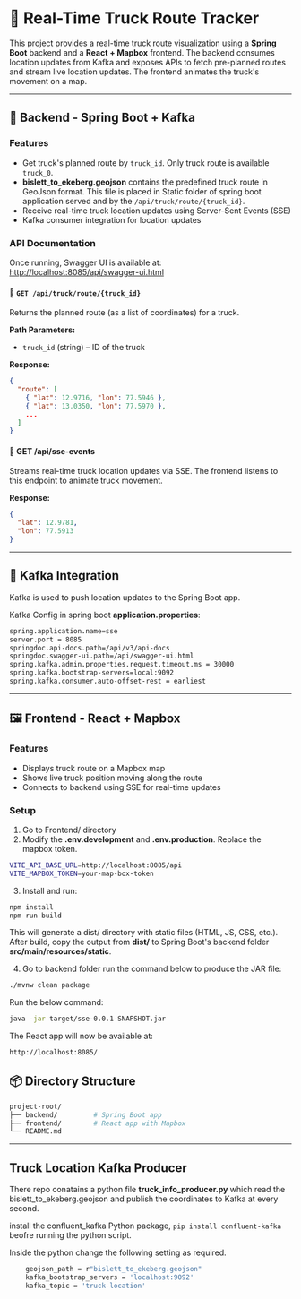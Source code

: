 # 🚛 Real-Time Truck Route Tracker

This project provides a real-time truck route visualization using a **Spring Boot** backend and a **React + Mapbox** frontend. The backend consumes location updates from Kafka and exposes APIs to fetch pre-planned routes and stream live location updates. The frontend animates the truck's movement on a map.

---

## 🔧 Backend - Spring Boot + Kafka

### Features

- Get truck's planned route by `truck_id`. Only truck route is available `truck_0`.
- **bislett_to_ekeberg.geojson** contains the predefined truck route in GeoJson format. This file is placed in Static folder of spring boot application served and by the `/api/truck/route/{truck_id}`.
- Receive real-time truck location updates using Server-Sent Events (SSE)
- Kafka consumer integration for location updates

### API Documentation

Once running, Swagger UI is available at:  
[http://localhost:8085/api/swagger-ui.html](http://localhost:8085/api/swagger-ui.html)

#### 🔹 `GET /api/truck/route/{truck_id}`

Returns the planned route (as a list of coordinates) for a truck.

**Path Parameters:**
- `truck_id` (string) – ID of the truck

**Response:**
```json
{
  "route": [
    { "lat": 12.9716, "lon": 77.5946 },
    { "lat": 13.0350, "lon": 77.5970 },
    ...
  ]
}
```
#### 🔹 GET /api/sse-events
Streams real-time truck location updates via SSE. The frontend listens to this endpoint to animate truck movement.

**Response:**
```json
{
  "lat": 12.9781,
  "lon": 77.5913
}
```
---

##  🧱 Kafka Integration
Kafka is used to push location updates to the Spring Boot app.

Kafka Config in spring boot **application.properties**:
```bash
spring.application.name=sse
server.port = 8085
springdoc.api-docs.path=/api/v3/api-docs
springdoc.swagger-ui.path=/api/swagger-ui.html
spring.kafka.admin.properties.request.timeout.ms = 30000
spring.kafka.bootstrap-servers=local:9092
spring.kafka.consumer.auto-offset-rest = earliest
```
---

## 🖼️ Frontend - React + Mapbox

### Features

* Displays truck route on a Mapbox map
* Shows live truck position moving along the route
* Connects to backend using SSE for real-time updates

### Setup

1. Go to Frontend/ directory
2. Modify the **.env.development** and **.env.production**. Replace the mapbox token.
```bash
VITE_API_BASE_URL=http://localhost:8085/api
VITE_MAPBOX_TOKEN=your-map-box-token
```
3. Install and run:
```bash
npm install
npm run build
```
This will generate a dist/ directory with static files (HTML, JS, CSS, etc.).
After build, copy the output from **dist/** to  Spring Boot's backend folder **src/main/resources/static**.

4. Go to backend folder run the command below to produce the JAR file:
```bash
./mvnw clean package
```

Run the below command: 
```bash
java -jar target/sse-0.0.1-SNAPSHOT.jar
```
The React app will now be available at:
```bash
http://localhost:8085/
```
## 📦 Directory Structure

```bash
project-root/
├── backend/         # Spring Boot app
├── frontend/        # React app with Mapbox
└── README.md
```
--- 
## Truck Location Kafka Producer

There repo conatains a python file **truck_info_producer.py** which read the bislett_to_ekeberg.geojson and publish the coordinates to Kafka at every second.

install the confluent_kafka Python package, `pip install confluent-kafka` beofre running the python script.

Inside the python change the following setting as required.

```bash
    geojson_path = r"bislett_to_ekeberg.geojson"
    kafka_bootstrap_servers = 'localhost:9092'
    kafka_topic = 'truck-location'
```